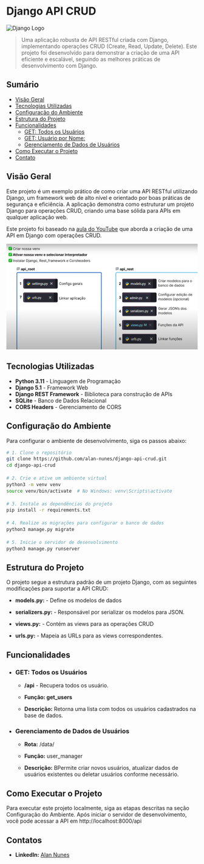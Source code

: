 # Django API CRUD

![Django Logo](https://www.djangoproject.com/m/img/logos/django-logo-negative.png)

> Uma aplicação robusta de API RESTful criada com Django, implementando operações CRUD (Create, Read, Update, Delete). Este projeto foi desenvolvido para demonstrar a criação de uma API eficiente e escalável, seguindo as melhores práticas de desenvolvimento com Django.

## Sumário

- [Visão Geral](#visão-geral)
- [Tecnologias Utilizadas](#tecnologias-utilizadas)
- [Configuração do Ambiente](#configuração-do-ambiente)
- [Estrutura do Projeto](#estrutura-do-projeto)
- [Funcionalidades](#funcionalidades)
  - [GET: Todos os Usuários](#get-todos-os-usuários)
  - [GET: Usuário por Nome:](#get-usuário-por-nome)
  - [Gerenciamento de Dados de Usuários](#gerenciamento-de-dados-de-usuários)
- [Como Executar o Projeto](#como-executar-o-projeto)
- [Contato](#contato)

## Visão Geral

Este projeto é um exemplo prático de como criar uma API RESTful utilizando Django, um framework web de alto nível e orientado por boas práticas de segurança e eficiência. A aplicação demonstra como estruturar um projeto Django para operações CRUD, criando uma base sólida para APIs em qualquer aplicação web.

Este projeto foi baseado na [aula do YouTube](https://www.youtube.com/watch?v=Q2tEqNfgIXM) que aborda a criação de uma API em Django com operações CRUD. 

![Estrutura do Projeto](./image.png)

## Tecnologias Utilizadas

- **Python 3.11** - Linguagem de Programação
- **Django 5.1** - Framework Web
- **Django REST Framework** - Biblioteca para construção de APIs
- **SQLite** - Banco de Dados Relacional
- **CORS Headers** - Gerenciamento de CORS

## Configuração do Ambiente

Para configurar o ambiente de desenvolvimento, siga os passos abaixo:

```bash
# 1. Clone o repositório
git clone https://github.com/alan-nunes/django-api-crud.git
cd django-api-crud

# 2. Crie e ative um ambiente virtual
python3 -m venv venv
source venv/bin/activate  # No Windows: venv\Scripts\activate

# 3. Instale as dependências do projeto
pip install -r requirements.txt

# 4. Realize as migrações para configurar o banco de dados
python3 manage.py migrate

# 5. Inicie o servidor de desenvolvimento
python3 manage.py runserver
```

## Estrutura do Projeto

O projeto segue a estrutura padrão de um projeto Django, com as seguintes modificações para suportar a API CRUD:

- **models.py:** - Define os modelos de dados

- **serializers.py:** - Responsável por serializar os modelos para JSON.

- **views.py:** - Contém as views para as operações CRUD

- **urls.py:** - Mapeia as URLs para as views correspondentes.

## Funcionalidades
- ### GET: Todos os Usuários
    - **/api** - Recupera todos os usuário.

    - **Função: get_users**

    - **Descrição:** Retorna uma lista com todos os usuários cadastrados na base de dados.


- ### Gerenciamento de Dados de Usuários
    - **Rota:** /data/

    - **Função:** user_manager

    - **Descrição:** BPermite criar novos usuários, atualizar dados de usuários existentes ou deletar usuários conforme necessário.

## Como Executar o Projeto
Para executar este projeto localmente, siga as etapas descritas na seção Configuração do Ambiente. Após iniciar o servidor de desenvolvimento, você pode acessar a API em http://localhost:8000/api


## Contatos
 - **Linkedln:** [Alan Nunes](https://www.linkedin.com/in/alan-sn/)
